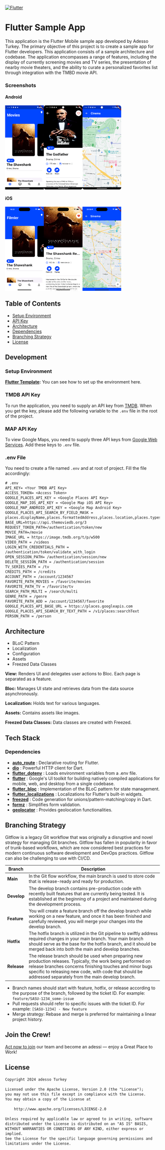 [![Flutter](https://img.shields.io/badge/Flutter-v3.19.6-blue)](https://flutter.dev/)
# Flutter Sample App

This application is the Flutter Mobile sample app developed by Adesso Turkey. The primary objective of this project is to create a sample app for Flutter developers. This application consists of a sample architecture and codebase. The application encompasses a range of features, including the display of currently screening movies and TV series, the presentation of nearby movie theaters, and the ability to curate a personalized favorites list through integration with the TMBD movie API.

### Screenshots

#### Android

<div style="display: flex; width: 100%">
  <img src="assets/images/android_main.png" width="25%"/>
  <img src="assets/images/android_detail.png" width="25%"/>
  <img src="assets/images/android_map.png" width="25%"/>
</div>

#### iOS

<div style="display: flex">
  <img src="assets/images/ios_main.png" width="25%"/>
  <img src="assets/images/ios_detail.png" width="25%"/>
  <img src="assets/images/ios_map.png" width="25%"/>
</div>

## Table of Contents

- [Setup Environment](#setup-environment)
- [API Key](#tmdb-api-key)
- [Architecture](#architecture)
- [Dependencies](#dependencies)
- [Branching Strategy](#branching-strategy)
- [License](#license)

## Development

### Setup Environment

**[Flutter Template](https://github.com/flutter/flutter/blob/master/docs/contributing/Setting-up-the-Framework-development-environment.md):** You can see how to set up the environment here.

### TMDB API Key

To run the application, you need to supply an API key from [TMDB](https://developers.themoviedb.org/3/getting-started/introduction). When you get the key, please add the following variable to the `.env` file in the root of the project.

### MAP API Key

To view Google Maps, you need to supply three API keys from [Google Web Services](https://developers.google.com/maps/documentation/places/web-service). Add these keys to `.env` file.

### .env File

You need to create a file named `.env` and at root of project. Fill the file accordingly:

```
# .env
API_KEY= <Your TMDB API Key>
ACCESS_TOKEN= <Access Token>
GOOGLE_PLACES_API_KEY = <Google Places API Key>
GOOGLE_MAP_IOS_API_KEY = <Google Map iOS API Key>
GOOGLE_MAP_ANDROID_API_KEY = <Google Map Android Key>
GOOGLE_PLACES_API_SEARCH_BY_FIELD_MASK = places.displayName,places.formattedAddress,places.location,places.types,places.websiteUri
BASE_URL=https://api.themoviedb.org/3
REQUEST_TOKEN_PATH=/authentication/token/new
MOVIE_PATH=/movie
IMAGE_URL = https://image.tmdb.org/t/p/w500
VIDEO_PATH = /videos
LOGIN_WITH_CREDENTIALS_PATH = /authentication/token/validate_with_login
OPEN_SESSION_PATH= /authentication/session/new
DELETE_SESSION_PATH = /authentication/session
TV_SERIES_PATH = /tv
CREDITS_PATH = /credits
ACCOUNT_PATH = /account/1234567
FAVORITE_PATH_MOVIES = /favorite/movies
FAVORITE_PATH_TV = /favorite/tv
SEARCH_PATH_MULTI = /search/multi
GENRE_PATH = /genre
FAVORITE_PATH_ADD = /account/1234567/favorite
GOOGLE_PLACES_API_BASE_URL = https://places.googleapis.com
GOOGLE_PLACES_API_SEARCH_BY_TEXT_PATH = /v1/places:searchText
PERSON_PATH = /person
```

## Architecture

- BLoC Pattern
- Localization
- Configuration
- Assets
- Freezed Data Classes

**View:** Renders UI and delegates user actions to Bloc. Each page is separated as a feature.

**Bloc:** Manages UI state and retrieves data from the data source asynchronously.

**Localization:** Holds text for various languages.

**Assets:** Contains assets like images.

**Freezed Data Classes:** Data classes are created with Freezed.

## Tech Stack

### Dependencies

- **[auto_route](https://pub.dev/packages/auto_route)** : Declarative routing for Flutter.
- **[dio](https://pub.dev/packages/dio)** : Powerful HTTP client for Dart.
- **[flutter_dotenv](https://pub.dev/packages/flutter_dotenv)** : Loads environment variables from a .env file.
- **[flutter](https://flutter.dev)** : Google's UI toolkit for building natively compiled applications for mobile, web, and desktop from a single codebase.
- **[flutter_bloc](https://pub.dev/packages/flutter_bloc)** : Implementation of the BLoC pattern for state management.
- **[flutter_localizations](https://api.flutter.dev/flutter/flutter_localizations/flutter_localizations-library.html)** : Localizations for Flutter's built-in widgets.
- **[freezed](https://pub.dev/packages/freezed)** : Code generation for unions/pattern-matching/copy in Dart.
- **[formz](https://pub.dev/packages/formz)** : Simplifies form validation.
- **[geolocator](https://pub.dev/packages/geolocator)** : Provides geolocation functionalities.

## Branching Strategy

Gitflow is a legacy Git workflow that was originally a disruptive and novel strategy for managing Git branches. Gitflow has fallen in popularity in favor of trunk-based workflows, which are now considered best practices for modern continuous software development and DevOps practices. Gitflow can also be challenging to use with CI/CD.

| Branch      | Description                                                                                                                                                                                                                                                                             |
|-------------|-----------------------------------------------------------------------------------------------------------------------------------------------------------------------------------------------------------------------------------------------------------------------------------------|
| **Main**    | In the Git flow workflow, the main branch is used to store code that is release-ready and ready for production.                                                                                                                                                                         |
| **Develop** | The develop branch contains pre-production code with recently built features that are currently being tested. It is established at the beginning of a project and maintained during the development process.                                                                            |
| **Feature** | You will create a feature branch off the develop branch while working on a new feature, and once it has been finished and carefully reviewed, you will merge your changes into the develop branch.                                                                                      |
| **Hotfix**  | The hotfix branch is utilized in the Git pipeline to swiftly address required changes in your main branch. Your main branch should serve as the base for the hotfix branch, and it should be merged back into both the main and develop branches.                                       |
| **Release** | The release branch should be used when preparing new production releases. Typically, the work being performed on release branches concerns finishing touches and minor bugs specific to releasing new code, with code that should be addressed separately from the main develop branch. |

- Branch names should start with feature, hotfix, or release according to the purpose of the branch, followed by the ticket ID. For example: `feature/SASU-1234_some-issue`
- Pull requests should refer to specific issues with the ticket ID. For example: `[SASU-1234] - New feature`
- Merge strategy: Rebase and merge is preferred for maintaining a linear project history.

## Join the Crew!

[Act now to join](https://www.linkedin.com/company/adessoturkey/jobs/) our team and become an adessi — enjoy a Great Place to Work!

## License

```
Copyright 2024 adesso Turkey

Licensed under the Apache License, Version 2.0 (the "License");
you may not use this file except in compliance with the License.
You may obtain a copy of the License at

    http://www.apache.org/licenses/LICENSE-2.0

Unless required by applicable law or agreed to in writing, software
distributed under the License is distributed on an "AS IS" BASIS,
WITHOUT WARRANTIES OR CONDITIONS OF ANY KIND, either express or implied.
See the License for the specific language governing permissions and
limitations under the License.
```